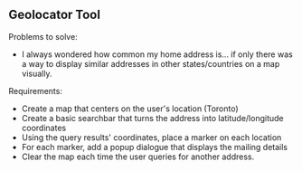 ## Geolocator Tool

Problems to solve:

-   I always wondered how common my home address is... if only there
    was a way to display similar addresses in other states/countries on
    a map visually.

Requirements:

-   Create a map that centers on the user's location (Toronto)
-   Create a basic searchbar that turns the address into latitude/longitude coordinates
-   Using the query results' coordinates, place a marker on each location
-   For each marker, add a popup dialogue that displays the mailing details
-   Clear the map each time the user queries for another address.
